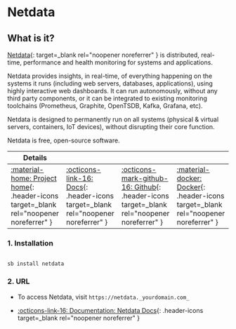 # Netdata

## What is it?

[Netdata](https://github.com/netdata/netdata/){: target=_blank rel="noopener noreferrer" } is distributed, real-time, performance and health monitoring for systems and applications.

Netdata provides insights, in real-time, of everything happening on the systems it runs (including web servers, databases, applications), using highly interactive web dashboards. It can run autonomously, without any third party components, or it can be integrated to existing monitoring toolchains (Prometheus, Graphite, OpenTSDB, Kafka, Grafana, etc).

Netdata is designed to permanently run on all systems (physical & virtual servers, containers, IoT devices), without disrupting their core function.

Netdata is free, open-source software.

| Details     |             |             |             |
|-------------|-------------|-------------|-------------|
| [:material-home: Project home](https://github.com/netdata/netdata/){: .header-icons target=_blank rel="noopener noreferrer" } | [:octicons-link-16: Docs](https://learn.netdata.cloud/docs/){: .header-icons target=_blank rel="noopener noreferrer" } | [:octicons-mark-github-16: Github](https://github.com/netdata/netdata/){: .header-icons target=_blank rel="noopener noreferrer" } | [:material-docker: Docker](https://hub.docker.com/r/netdata/netdata/){: .header-icons target=_blank rel="noopener noreferrer" }|

### 1. Installation

``` shell

sb install netdata

```

### 2. URL

- To access Netdata, visit `https://netdata._yourdomain.com_`

- [:octicons-link-16: Documentation: Netdata Docs](https://learn.netdata.cloud/docs/){: .header-icons target=_blank rel="noopener noreferrer" }
